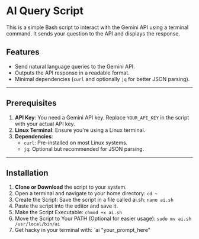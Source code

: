 # AI Query Script

This is a simple Bash script to interact with the Gemini API using a terminal command. It sends your question to the API and displays the response.

## Features
- Send natural language queries to the Gemini API.
- Outputs the API response in a readable format.
- Minimal dependencies (`curl` and optionally `jq` for better JSON parsing).

---

## Prerequisites

1. **API Key**: You need a Gemini API key. Replace `YOUR_API_KEY` in the script with your actual API key.
2. **Linux Terminal**: Ensure you're using a Linux terminal.
3. **Dependencies**:
   - `curl`: Pre-installed on most Linux systems.
   - `jq`: Optional but recommended for JSON parsing.

---

## Installation

1. **Clone or Download** the script to your system.
2. Open a terminal and navigate to your home directory:
   `cd ~`
3. Create the Script: Save the script in a file called ai.sh:
   `nano ai.sh`
4. Paste the script into the editor and save it.
5. Make the Script Executable:
   `chmod +x ai.sh`
6. Move the Script to Your PATH (Optional for easier usage):
  `sudo mv ai.sh /usr/local/bin/ai`
7. Get hacky in your terminal with:
   `ai "your_prompt_here"

